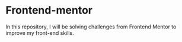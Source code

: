 # Frontend-mentor
In this repository, I will be solving challenges from Frontend Mentor to improve my front-end skills.
